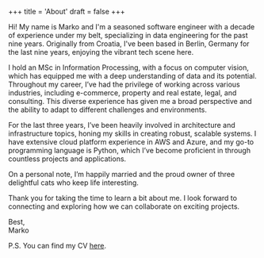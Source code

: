 +++
title = 'About'
draft = false
+++

Hi! My name is Marko and I'm a seasoned software engineer with a decade of experience under my belt, specializing in data engineering for the past nine years. Originally from Croatia, I've been based in Berlin, Germany for the last nine years, enjoying the vibrant tech scene here.

I hold an MSc in Information Processing, with a focus on computer vision, which has equipped me with a deep understanding of data and its potential. Throughout my career, I’ve had the privilege of working across various industries, including e-commerce, property and real estate, legal, and consulting. This diverse experience has given me a broad perspective and the ability to adapt to different challenges and environments.

For the last three years, I’ve been heavily involved in architecture and infrastructure topics, honing my skills in creating robust, scalable systems. I have extensive cloud platform experience in AWS and Azure, and my go-to programming language is Python, which I’ve become proficient in through countless projects and applications.

On a personal note, I’m happily married and the proud owner of three delightful cats who keep life interesting.

Thank you for taking the time to learn a bit about me. I look forward to connecting and exploring how we can collaborate on exciting projects.

Best,  
Marko


P.S. You can find my CV [here](/pdf/Resume-Marko-Kolarek.pdf).
